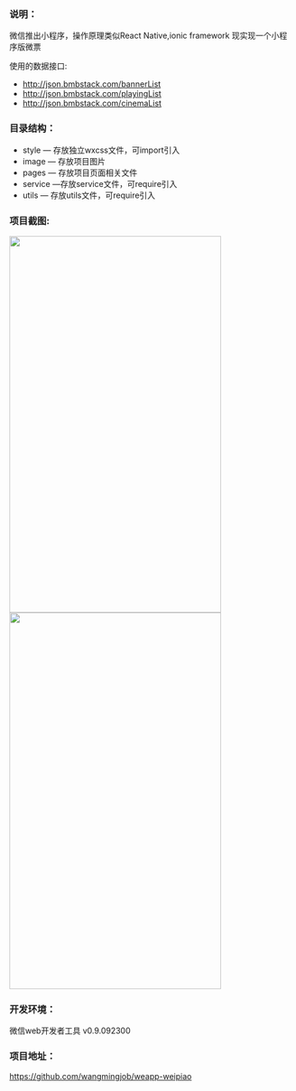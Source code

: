 ### 说明：
微信推出小程序，操作原理类似React Native,ionic framework
现实现一个小程序版微票

使用的数据接口:

- http://json.bmbstack.com/bannerList
- http://json.bmbstack.com/playingList
- http://json.bmbstack.com/cinemaList

### 目录结构：
- style — 存放独立wxcss文件，可import引入
- image — 存放项目图片
- pages — 存放项目页面相关文件
- service —存放service文件，可require引入
- utils — 存放utils文件，可require引入

### 项目截图:
<img src="https://raw.githubusercontent.com/wangmingjob/weapp-weipiao/master/screenshots/01.png" width="375px" height="667px"/>

<img src="https://raw.githubusercontent.com/wangmingjob/weapp-weipiao/master/screenshots/02.png" width="375px" height="667px"/>

### 开发环境：
微信web开发者工具 v0.9.092300

### 项目地址：
https://github.com/wangmingjob/weapp-weipiao
